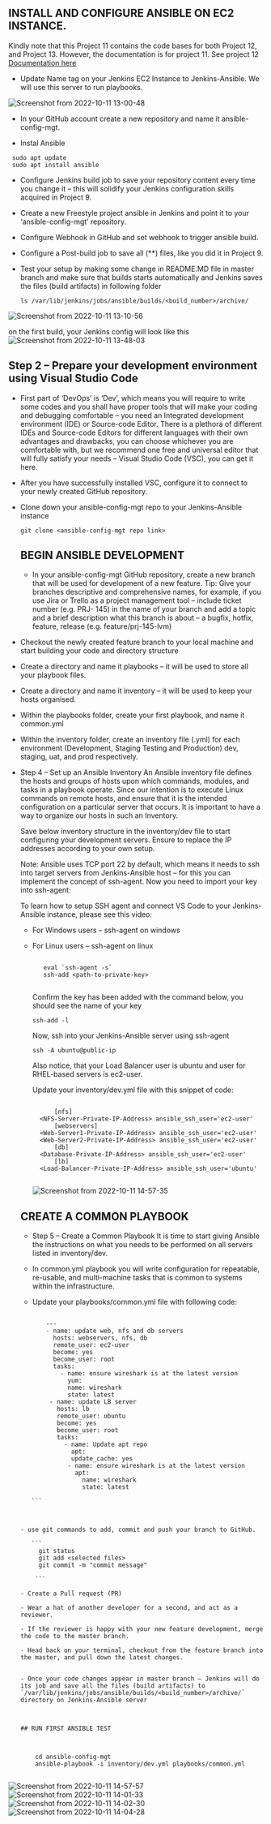 ## INSTALL AND CONFIGURE ANSIBLE ON EC2 INSTANCE.

Kindly note that this Project 11 contains the code bases for both Project 12, and Project 13. However, the documentation is for project 11. See project 12 [Documentation here](https://github.com/obusorezekiel/ansible-config-proj-12)

- Update Name tag on your Jenkins EC2 Instance to Jenkins-Ansible. We will use this server to run playbooks.

![Screenshot from 2022-10-11 13-00-48](https://user-images.githubusercontent.com/23356682/195110719-a3b35d5b-9e99-41b3-aac3-3fce4f1b8ed2.png)

- In your GitHub account create a new repository and name it ansible-config-mgt.

- Instal Ansible

```
 sudo apt update
 sudo apt install ansible
```

- Configure Jenkins build job to save your repository content every time you change it – this will solidify your Jenkins configuration skills acquired in Project 9.

- Create a new Freestyle project ansible in Jenkins and point it to your ‘ansible-config-mgt’ repository.

- Configure Webhook in GitHub and set webhook to trigger ansible build.

- Configure a Post-build job to save all (**) files, like you did it in Project 9.

- Test your setup by making some change in README.MD file in master branch and make sure that builds starts automatically and Jenkins saves the files (build artifacts)     in following folder

   `ls /var/lib/jenkins/jobs/ansible/builds/<build_number>/archive/`
   

![Screenshot from 2022-10-11 13-10-56](https://user-images.githubusercontent.com/23356682/195110735-91f5ab08-f8f4-4d46-9874-b3f6fafcf8fb.png)

on the first build, your Jenkins config will look like this
![Screenshot from 2022-10-11 13-48-03](https://user-images.githubusercontent.com/23356682/195110741-09fd98a5-487b-4d07-b5e1-cc4c46f5d905.png)


   
 ## Step 2 – Prepare your development environment using Visual Studio Code
 
 - First part of ‘DevOps’ is ‘Dev’, which means you will require to write some codes and you shall have proper tools that will make your coding and debugging              comfortable – you need an Integrated development environment (IDE) or Source-code Editor. There is a plethora of different IDEs and Source-code Editors for            different languages with their own advantages and drawbacks, you can choose whichever you are comfortable with, but we recommend one free and universal editor that    will fully satisfy your needs – Visual Studio Code (VSC), you can get it here.

- After you have successfully installed VSC, configure it to connect to your newly created GitHub repository.

- Clone down your ansible-config-mgt repo to your Jenkins-Ansible instance

  `git clone <ansible-config-mgt repo link>`
  
  
  ##  BEGIN ANSIBLE DEVELOPMENT
  
  - In your ansible-config-mgt GitHub repository, create a new branch that will be used for development of a new feature.
  Tip: Give your branches descriptive and comprehensive names, for example, if you use Jira or Trello as a project management tool – include ticket number (e.g. PRJ-     145) in the name of your branch and add a topic and a brief description what this branch is about – a bugfix, hotfix, feature, release (e.g. feature/prj-145-lvm)

- Checkout the newly created feature branch to your local machine and start building your code and directory structure

- Create a directory and name it playbooks – it will be used to store all your playbook files.

- Create a directory and name it inventory – it will be used to keep your hosts organised.

- Within the playbooks folder, create your first playbook, and name it common.yml

- Within the inventory folder, create an inventory file (.yml) for each environment (Development, Staging Testing and Production) dev, staging, uat, and prod             respectively.

 - Step 4 – Set up an Ansible Inventory
     An Ansible inventory file defines the hosts and groups of hosts upon which commands, modules, and tasks in a playbook operate. Since our intention is to execute        Linux commands on remote hosts, and ensure that it is the intended configuration on a particular server that occurs. It is important to have a way to organize our      hosts in such an Inventory.

     Save below inventory structure in the inventory/dev file to start configuring your development servers. Ensure to replace the IP addresses according to your own        setup.

    Note: Ansible uses TCP port 22 by default, which means it needs to ssh into target servers from Jenkins-Ansible host – for this you can implement the concept of       ssh-agent. Now you need to import your key into ssh-agent:
    
    To learn how to setup SSH agent and connect VS Code to your Jenkins-Ansible instance, please see this video:

    - For Windows users – ssh-agent on windows
    - For Linux users – ssh-agent on linux


      ```
      
         eval `ssh-agent -s`
         ssh-add <path-to-private-key>
         
      ```
      
      
      Confirm the key has been added with the command below, you should see the name of your key

      `ssh-add -l`
      
      Now, ssh into your Jenkins-Ansible server using ssh-agent

      `ssh -A ubuntu@public-ip`
      
      Also notice, that your Load Balancer user is ubuntu and user for RHEL-based servers is ec2-user.

      Update your inventory/dev.yml file with this snippet of code:
      
      ```
      
            [nfs]
        <NFS-Server-Private-IP-Address> ansible_ssh_user='ec2-user'
            [webservers]
        <Web-Server1-Private-IP-Address> ansible_ssh_user='ec2-user'
        <Web-Server2-Private-IP-Address> ansible_ssh_user='ec2-user'
            [db]
        <Database-Private-IP-Address> ansible_ssh_user='ec2-user' 
            [lb]
        <Load-Balancer-Private-IP-Address> ansible_ssh_user='ubuntu'
        
        ```
        
        ![Screenshot from 2022-10-11 14-57-35](https://user-images.githubusercontent.com/23356682/195111521-fb7b93c7-03a0-4272-b0b8-f09d1fb43f04.png)


        
   ## CREATE A COMMON PLAYBOOK
   
   - Step 5 – Create a Common Playbook
     It is time to start giving Ansible the instructions on what you needs to be performed on all servers listed in inventory/dev.

   - In common.yml playbook you will write configuration for repeatable, re-usable, and multi-machine tasks that is common to systems within the infrastructure.

   - Update your playbooks/common.yml file with following code:


    ```
    
           ---
           - name: update web, nfs and db servers
             hosts: webservers, nfs, db
             remote_user: ec2-user
             become: yes
             become_user: root
             tasks:
               - name: ensure wireshark is at the latest version
                 yum:
                 name: wireshark
                 state: latest
            - name: update LB server
              hosts: lb
              remote_user: ubuntu
              become: yes
              become_user: root
              tasks:
                - name: Update apt repo
                  apt: 
                  update_cache: yes
                 - name: ensure wireshark is at the latest version
                   apt:
                     name: wireshark
                     state: latest
                     
       ```
          

          
    - use git commands to add, commit and push your branch to GitHub.

       ```
         git status
         git add <selected files>
         git commit -m "commit message"
         
        ```
        
    - Create a Pull request (PR)

    - Wear a hat of another developer for a second, and act as a reviewer.

    - If the reviewer is happy with your new feature development, merge the code to the master branch.

    - Head back on your terminal, checkout from the feature branch into the master, and pull down the latest changes.

     
   - Once your code changes appear in master branch – Jenkins will do its job and save all the files (build artifacts) to                                                   `/var/lib/jenkins/jobs/ansible/builds/<build_number>/archive/` directory on Jenkins-Ansible server



    ## RUN FIRST ANSIBLE TEST
    
   
    
        cd ansible-config-mgt
        ansible-playbook -i inventory/dev.yml playbooks/common.yml
        
   ```
![Screenshot from 2022-10-11 14-57-57](https://user-images.githubusercontent.com/23356682/195112594-033b4efc-b66b-48ea-9bf8-7ab602609686.png)
   ![Screenshot from 2022-10-11 14-01-33](https://user-images.githubusercontent.com/23356682/195112563-bf3e5234-88d7-4c1e-a4fa-ff33e8df4f3f.png)
![Screenshot from 2022-10-11 14-02-30](https://user-images.githubusercontent.com/23356682/195112576-8bf4b642-7bcd-4257-8e28-644d0733bc44.png)
![Screenshot from 2022-10-11 14-04-28](https://user-images.githubusercontent.com/23356682/195112584-794717b0-5825-4b91-9e9a-00ec5c74acf3.png)


